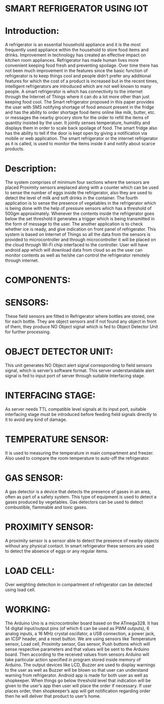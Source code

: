 # SMART REFRIGERATOR USING IOT

# Introduction:
 
 A refrigerator is an essential household appliance and it is the most frequently used appliance within the household to store food items and drinks. Improvement in technology has created  an  effective  impact  on  kitchen  room  appliances. Refrigerator has made human lives more convenient keeping food fresh and preventing spoilage. Over time there has not been  much  improvement  in  the  features  since  the  basic function  of  refrigerator  is to  keep things  cool  and  people didn’t prefer  any additional features for which the cost of a product  is  increased  but  in  the  recent  times,  intelligent refrigerators  are  introduced which  are  not well  known  to many people. A smart refrigerator is which has connectivity to the internet through the Internet of Things where it can do a lot  more  other  than  just  keeping  food  cool. The  Smart refrigerator proposed  in this  paper provides  the user  with SMS notifying shortage of food amount present in the fridge and has the ability to order shortage food items online like milk, butter, etc. or messages the nearby grocery store for the order to refill the items  of quantity insisted by the user. It jointly senses  temperature,  humidity  and  displays  them  in order to scale back spoilage of food. The smart fridge also has the  ability  to  tell  if  the  door  is  kept  open  by  giving  a notification via mobile  or web application. The smart refrigerator or the internet refrigerator as it is called, is used to monitor the items inside it and notify about scarce products.
 
 # Description:
 
 The system comprises of minimum four sections where the sensors are placed Proximity sensors areplaced along with a counter which can be used to sense the number of eggs inside the refrigerator, also they are used to detect the level of milk and soft drinks in the container. The fourth application is to sense the presence of vegetables in the refrigerator which is being done with the help of pressure sensors which has a threshold of 500gm approximately. Whenever the contents inside the refrigerator goes below the set threshold it generates a trigger which is being transmitted in the form of message to the user. The another application is to check whether ice is ready, and give indication on front panel of refrigerator. This system is based on Internet of Things so all the data from the sensors is provided to microcontroller and through microcontroller it will be
placed on the cloud through Wi-Fi chip interfaced to the controller. User will have android app which will download data from cloud so as the user can monitor contents as well as he/she can control the refrigerator remotely through internet.

# COMPONENTS:

# SENSORS:
These field sensors are fitted in Refrigerator where bottles are stored, one for each bottle. They are object sensors and if not found any object in front of them, they produce NO Object signal which is fed to Object Detector Unit for further processing. 

# OBJECT DETECTOR UNIT: 
This unit generates NO Object alert signal corresponding to field sensors signal, which is server’s software format. This server understandable alert signal is fed to input port of server through suitable Interfacing stage.

# INTERFACING STAGE:
As server needs TTL compatible level signals at its input port, suitable interfacing stage must be introduced before feeding field signals directly to it to avoid any kind of damage.

# TEMPERATURE SENSOR: 
It is used to measuring the temperature in main compartment and freezer. Also used to compare the room temperature to auto-off the refrigerator.

# GAS SENSOR:
A gas detector is a device that detects the presence of gases in an area, often as part of a safety system. This type of equipment is used to detect a gases produced by vegetables. Gas detectors can be used to detect combustible, flammable and toxic gases.

# PROXIMITY SENSOR: 
A proximity sensor is a sensor able to detect the presence of nearby objects without any physical contact. In smart refrigerator these sensors are used to detect the absence of eggs or any regular items. 

# LOAD  CELL:
Over weighting detection in compartment of refrigerator can be detected using load cell.

# WORKING:

The Arduino Uno is a microcontroller board based on the ATmega328. It has 14 digital input/output pins (of which 6 can be used as PWM outputs), 6 analog inputs, a 16 MHz crystal oscillator, a USB connection, a power jack, an ICSP header, and a reset button. We are using sensors like Temperature sensor, Load cell, Proximity sensor, Gas sensor, Push buttons which will sense respective parameters and that values will be sent to the Arduino board. Then according to the received values from sensors Arduino will take particular action specified in program stored inside memory of Arduino. The output devices like LCD, Buzzer are used to display warnings to the user as well as Buzzer will be blown so that user can understand warning from refrigerator. Android app is made for both user as well as shopkeeper. When things go below threshold level that indication will be given to the user’s app then user will place the order if necessary. If user places order, then shopkeeper’s app will get notification regarding order then he will deliver that product to user’s home.


